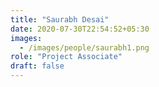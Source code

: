 ```yaml
---
title: "Saurabh Desai"
date: 2020-07-30T22:54:52+05:30
images:
  - /images/people/saurabh1.png
role: "Project Associate"
draft: false
---
```

